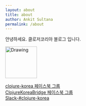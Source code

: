 ```yaml
---
layout: about
title: about
author: Ankit Sultana
permalink: /about
---
```


안녕하세요. 클로저코리아 블로그 입니다.

<img src="https://cloud.githubusercontent.com/assets/562341/20516052/e2b96678-b0d7-11e6-8d56-c6c4142a4b8b.png" alt="Drawing" style="width: 100px;"/>


[clojure-korea 페이스북 그룹](https://www.facebook.com/groups/defnclojure/)  
[ClojureKoreaBridge 페이스북 그룹](https://www.facebook.com/groups/clojurebridgekr/)  
[Slack-#clojure-korea](https://clojurians.slack.com/messages/clojure-korea/)  
